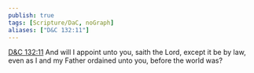 ```yaml
---
publish: true
tags: [Scripture/DaC, noGraph]
aliases: ["D&C 132:11"]
---
```

[D&C 132:11](https://churchofjesuschrist.org/study/scriptures/dc-testament/dc/132?lang=eng&id=p11#p11) And will I appoint unto you, saith the Lord, except it be by law, even as I and my Father ordained unto you, before the world was?
